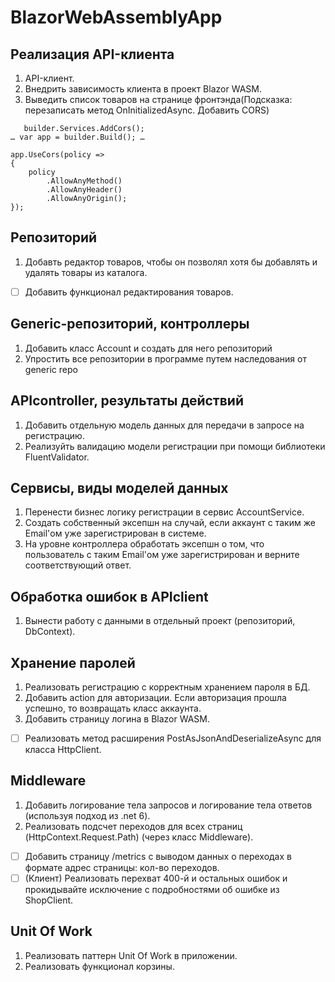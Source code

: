 # BlazorWebAssemblyApp

## Реализация API-клиента

1. API-клиент.
2. Внедрить зависимость клиента в проект Blazor WASM.
3. Выведить список товаров на странице фронтэнда(Подсказка: перезаписать метод OnInitializedAsync. Добавить CORS)
```
   builder.Services.AddCors();
… var app = builder.Build(); …

app.UseCors(policy =>
{
    policy
        .AllowAnyMethod()
        .AllowAnyHeader()
        .AllowAnyOrigin();
});
```


## Репозиторий

1. Добавть редактор товаров, чтобы он позволял хотя бы добавлять и удалять товары из каталога.
- [ ] Добавить функционал редактирования товаров.

## Generic-репозиторий, контроллеры

1. Добавить класс Account и создать для него репозиторий
2. Упростить все репозитории в программе путем наследования от generic repo

## APIcontroller, результаты действий

1. Добавить отдельную модель данных для передачи в запросе на регистрацию.
2. Реализуйть валидацию модели регистрации при помощи библиотеки FluentValidator.

## Сервисы, виды моделей данных

1. Перенести бизнес логику регистрации в сервис AccountService.
2. Создать собственный эксепшн на случай, если аккаунт с таким же Email'ом уже зарегистрирован в системе.
3. На уровне контроллера обработать эксепшн о том, что пользователь с таким Email'ом уже зарегистрирован и верните соответствующий ответ.

## Обработка ошибок в APIclient

1. Вынести работу с данными в отдельный проект (репозиторий, DbContext).

## Хранение паролей

1. Реализовать регистрацию с корректным хранением пароля в БД.
2. Добавить action для авторизации. Если авторизация прошла успешно, то возвращать класс аккаунта.
3. Добавить страницу логина в Blazor WASM.
- [ ]  Реализовать метод расширения PostAsJsonAndDeserializeAsync для класса HttpClient.

## Middleware

1. Добавить логирование тела запросов и логирование тела ответов (используя подход из .net 6).
2. Реализовать подсчет переходов для всех страниц (HttpContext.Request.Path) (через класс Middleware).
- [ ] Добавить страницу /metrics с выводом данных о переходах в формате адрес страницы: кол-во переходов.
- [ ] (Клиент) Реализовать перехват 400-й и остальных ошибок и прокидывайте исключение с подробностями об ошибке из ShopClient.

## Unit Of Work

1. Реализовать паттерн Unit Of Work в приложении.
3. Реализовать функционал корзины.

